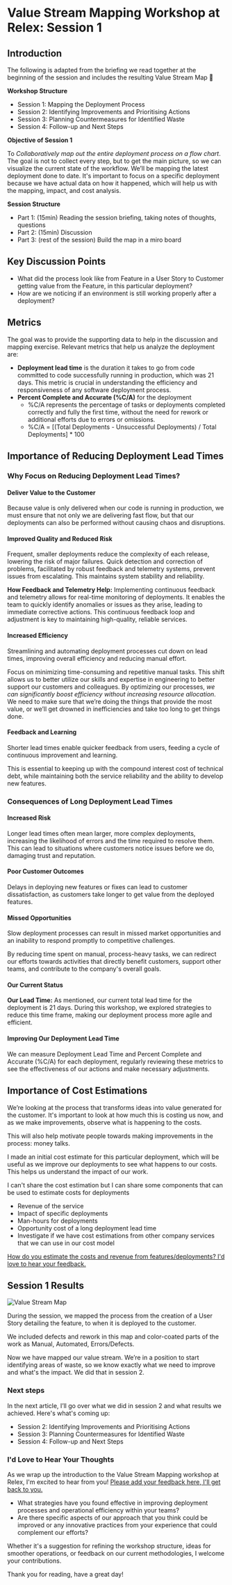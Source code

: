# Value Stream Mapping Workshop at Relex: Session 1

<!-- Google tag (gtag.js) -->
<script async src="https://www.googletagmanager.com/gtag/js?id=G-10EQ664XEQ"></script>
<script>
  window.dataLayer = window.dataLayer || [];
  function gtag(){dataLayer.push(arguments);}
  gtag('js', new Date());

  gtag('config', 'G-10EQ664XEQ');
</script>

## Introduction

The following is adapted from the briefing we read together at the beginning of the session and includes the resulting Value Stream Map :scroll:

**Workshop Structure**

* Session 1: Mapping the Deployment Process
* Session 2: Identifying Improvements and Prioritising Actions
* Session 3: Planning Countermeasures for Identified Waste
* Session 4: Follow-up and Next Steps

**Objective of Session 1**

To *Collaboratively map out the entire deployment process on a flow chart*. The goal is not to collect every step, but to get the main picture, so we can visualize the current state of the workflow. We’ll be mapping the latest deployment done to date. It's important to focus on a specific deployment because we have actual data on how it happened, which will help us with the mapping, impact, and cost analysis.

**Session Structure**

* Part 1: (15min) Reading the session briefing, taking notes of thoughts, questions
* Part 2: (15min) Discussion
* Part 3: (rest of the session) Build the map in a miro board

## Key Discussion Points

* What did the process look like from Feature in a User Story to Customer getting value from the Feature, in this particular deployment?
* How are we noticing if an environment is still working properly after a deployment?

## Metrics

The goal was to provide the supporting data to help in the discussion and mapping exercise. Relevant metrics that help us analyze the deployment are:

* **Deployment lead time** is the duration it takes to go from code committed to code successfully running in production, which was 21 days. This metric is crucial in understanding the efficiency and responsiveness of any software deployment process.
* **Percent Complete and Accurate (%C/A)** for the deployment
    * %C/A represents the percentage of tasks or deployments completed correctly and fully the first time, without the need for rework or additional efforts due to errors or omissions.
    * %C/A = [(Total Deployments - Unsuccessful Deployments) / Total Deployments] * 100

## Importance of Reducing Deployment Lead Times

### Why Focus on Reducing Deployment Lead Times?

#### Deliver Value to the Customer

Because value is only delivered when our code is running in production, we must ensure that not only we are delivering fast flow, but that our deployments can also be performed without causing chaos and disruptions.

#### Improved Quality and Reduced Risk

Frequent, smaller deployments reduce the complexity of each release, lowering the risk of major failures. Quick detection and correction of problems, facilitated by robust feedback and telemetry systems, prevent issues from escalating. This maintains system stability and reliability.

**How Feedback and Telemetry Help:** Implementing continuous feedback and telemetry allows for real-time monitoring of deployments. It enables the team to quickly identify anomalies or issues as they arise, leading to immediate corrective actions. This continuous feedback loop and adjustment is key to maintaining high-quality, reliable services.

#### Increased Efficiency

Streamlining and automating deployment processes cut down on lead times, improving overall efficiency and reducing manual effort.

Focus on minimizing time-consuming and repetitive manual tasks. This shift allows us to better utilize our skills and expertise in engineering to better support our customers and colleagues. By optimizing our processes, *we can significantly boost efficiency without increasing resource allocation*. We need to make sure that we’re doing the things that provide the most value, or we’ll get drowned in inefficiencies and take too long to get things done.

#### Feedback and Learning

Shorter lead times enable quicker feedback from users, feeding a cycle of continuous improvement and learning.

This is essential to keeping up with the compound interest cost of technical debt, while maintaining both the service reliability and the ability to develop new features.

### Consequences of Long Deployment Lead Times

#### Increased Risk

Longer lead times often mean larger, more complex deployments, increasing the likelihood of errors and the time required to resolve them. This can lead to situations where customers notice issues before we do, damaging trust and reputation.

#### Poor Customer Outcomes

Delays in deploying new features or fixes can lead to customer dissatisfaction, as customers take longer to get value from the deployed features.

#### Missed Opportunities

Slow deployment processes can result in missed market opportunities and an inability to respond promptly to competitive challenges.

By reducing time spent on manual, process-heavy tasks, we can redirect our efforts towards activities that directly benefit customers, support other teams, and contribute to the company's overall goals.

#### Our Current Status

**Our Lead Time:** As mentioned, our current total lead time for the deployment is 21 days. During this workshop, we explored strategies to reduce this time frame, making our deployment process more agile and efficient.

#### Improving Our Deployment Lead Time

We can measure Deployment Lead Time and Percent Complete and Accurate (%C/A) for each deployment, regularly reviewing these metrics to see the effectiveness of our actions and make necessary adjustments.

## Importance of Cost Estimations

We’re looking at the process that transforms ideas into value generated for the customer. It's important to look at how much this is costing us now, and as we make improvements, observe what is happening to the costs.

This will also help motivate people towards making improvements in the process: money talks.

I made an initial cost estimate for this particular deployment, which will be useful as we improve our deployments to see what happens to our costs. This helps us understand the impact of our work.

I can't share the cost estimation but I can share some components that can be used to estimate costs for deployments

* Revenue of the service
* Impact of specific deployments
* Man-hours for deployments
* Opportunity cost of a long deployment lead time
* Investigate if we have cost estimations from other company services that we can use in our cost model

[How do you estimate the costs and revenue from features/deployments? I'd love to hear your feedback.](https://docs.google.com/forms/d/e/1FAIpQLSdaqgU-wePXN38fKege4Y6mFd90XFlSIdHl_mqp8mMeuWj_5Q/viewform?usp=sf_link)

## Session 1 Results

![Value Stream Map](assets/fs_vsm_s1.png)

During the session, we mapped the process from the creation of a User Story detailing the feature, to when it is deployed to the customer.

We included defects and rework in this map and color-coated parts of the work as Manual, Automated, Errors/Defects.

Now we have mapped our value stream. We’re in a position to start identifying areas of waste, so we know exactly what we need to improve and what's the impact. We did that in session 2.

### Next steps

In the next article, I’ll go over what we did in session 2 and what results we achieved. Here's what's coming up:

* Session 2: Identifying Improvements and Prioritising Actions
* Session 3: Planning Countermeasures for Identified Waste
* Session 4: Follow-up and Next Steps

### I'd Love to Hear Your Thoughts

As we wrap up the introduction to the Value Stream Mapping workshop at Relex, I'm excited to hear from you! [Please add your feedback here, I'll get back to you.](https://docs.google.com/forms/d/e/1FAIpQLSdaqgU-wePXN38fKege4Y6mFd90XFlSIdHl_mqp8mMeuWj_5Q/viewform?usp=sf_link)

* What strategies have you found effective in improving deployment processes and operational efficiency within your teams?
* Are there specific aspects of our approach that you think could be improved or any innovative practices from your experience that could complement our efforts?

Whether it's a suggestion for refining the workshop structure, ideas for smoother operations, or feedback on our current methodologies, I welcome your contributions.

Thank you for reading, have a great day!
